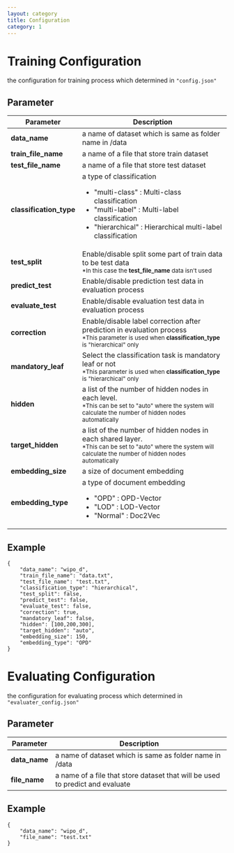 ```yaml
---
layout: category
title: Configuration
category: 1
---
```


# Training Configuration
the configuration for training process which determined in `"config.json"`
## Parameter
Parameter | Description
--- | ---
**data_name** | a name of dataset which is same as folder name in /data
**train_file_name** | a name of a file that store train dataset
**test_file_name** | a name of a file that store test dataset
**classification_type** | a type of classification <ul><li>"multi-class" : Multi-class classification</li><li>"multi-label" : Multi-label classification</li><li>"hierarchical" : Hierarchical multi-label classification</li></ul>
**test_split** | Enable/disable split some part of train data to be test data <br><sub>\*In this case the **test_file_name** data isn't used</sub>
**predict_test** | Enable/disable prediction test data in evaluation process
**evaluate_test** | Enable/disable evaluation test data in evaluation process
**correction** | Enable/disable label correction after prediction in evaluation process <br><sub>\*This parameter is used when **classification_type** is "hierarchical" only</sub>
**mandatory_leaf** | Select the classification task is mandatory leaf or not <br><sub>\*This parameter is used when **classification_type** is "hierarchical" only</sub>
**hidden** | a list of the number of hidden nodes in each level. <br><sub>\*This can be set to "auto" where the system will calculate the number of hidden nodes automatically</sub>
**target_hidden** | a list of the number of hidden nodes in each shared layer. <br><sub>\*This can be set to "auto" where the system will calculate the number of hidden nodes automatically</sub>
**embedding_size**| a size of document embedding
**embedding_type**| a type of document embedding <ul><li>"OPD" : OPD-Vector</li><li>"LOD" : LOD-Vector</li><li>"Normal" : Doc2Vec</li></ul>

## Example
~~~~
{
    "data_name": "wipo_d",
    "train_file_name": "data.txt",
    "test_file_name": "test.txt",
    "classification_type": "hierarchical",
    "test_split": false,
    "predict_test": false,
    "evaluate_test": false,
    "correction": true,
    "mandatory_leaf": false,
    "hidden": [100,200,300],
    "target_hidden": "auto",
    "embedding_size": 150,
    "embedding_type": "OPD"
}
~~~~

# Evaluating Configuration
the configuration for evaluating process which determined in `"evaluater_config.json"`
## Parameter
Parameter | Description
--- | ---
**data_name** | a name of dataset which is same as folder name in /data
**file_name** | a name of a file that store dataset that will be used to predict and evaluate

## Example
~~~~
{
    "data_name": "wipo_d",
    "file_name": "test.txt"
}
~~~~